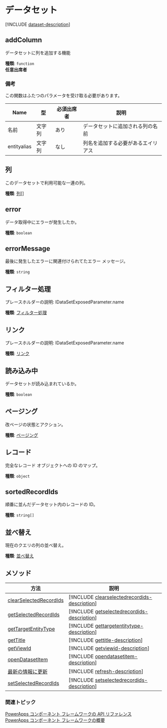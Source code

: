 # <a name="dataset"></a>データセット

<!-- IDataSetExposedParameter  -->

[!INCLUDE [dataset-description](includes/dataset-description.md)]

## <a name="addcolumn"></a>addColumn

データセットに列を追加する機能

**種類**: `function`<br />
**任意出席者**

### <a name="remarks"></a>備考

この関数はふたつのパラメータを受け取る必要があります。

|Name|型|必須出席者|説明|
|-|-|-|-|
|名前|文字列|あり|データセットに追加される列の名前|
|entityalias|文字列|なし| 列名を追加する必要があるエイリアス|

## <a name="columns"></a>列

このデータセットで利用可能な一連の列。

**種類**: [列](column.md)[]

## <a name="error"></a>error

データ取得中にエラーが発生したか。

**種類**: `boolean`

## <a name="errormessage"></a>errorMessage

最後に発生したエラーに関連付けられてたエラー メッセージ。

**種類**: `string`

## <a name="filtering"></a>フィルター処理

プレースホルダーの説明: IDataSetExposedParameter.name
<!-- 
QUESTION: This description doesn't seem right
'The column sorting for the current query.' 
-->

**種類**: [フィルター処理](filtering.md)

## <a name="linking"></a>リンク

プレースホルダーの説明: IDataSetExposedParameter.name

**種類**: [リンク](linking.md)

## <a name="loading"></a>読み込み中

データセットが読み込まれているか。

**種類**: `boolean`

## <a name="paging"></a>ページング

改ページの状態とアクション。

**種類**: [ページング](paging.md)

## <a name="records"></a>レコード

完全なレコード オブジェクトへの ID のマップ。

**種類**: `object`

## <a name="sortedrecordids"></a>sortedRecordIds

順番に並んだデータセット内のレコードの ID。

**種類**: `string[]`

## <a name="sorting"></a>並べ替え

現在のクエリの列の並べ替え。

**種類**: [並べ替え](sortstatus.md)

## <a name="methods"></a>メソッド

|方法 | 説明 | 
| ------------- |-------------|
|[clearSelectedRecordIds](dataset/clearselectedrecordids.md)|[!INCLUDE [clearselectedrecordids-description](dataset/includes/clearselectedrecordids-description.md)]| 
|[getSelectedRecordIds](dataset/getselectedrecordids.md)|[!INCLUDE [getselectedrecordids-description](dataset/includes/getselectedrecordids-description.md)]| 
|[getTargetEntityType](dataset/gettargetentitytype.md)|[!INCLUDE [gettargetentitytype-description](dataset/includes/gettargetentitytype-description.md)]| 
|[getTitle](dataset/gettitle.md)|[!INCLUDE [gettitle-description](dataset/includes/gettitle-description.md)]| 
|[getViewId](dataset/getviewid.md)|[!INCLUDE [getviewid-description](dataset/includes/getviewid-description.md)]| 
|[openDatasetItem](dataset/opendatasetitem.md)|[!INCLUDE [opendatasetitem-description](dataset/includes/opendatasetitem-description.md)]| 
|[最新の情報に更新](dataset/refresh.md)|[!INCLUDE [refresh-description](dataset/includes/refresh-description.md)]| 
|[setSelectedRecordIds](dataset/setselectedrecordids.md)|[!INCLUDE [setselectedrecordids-description](dataset/includes/setselectedrecordids-description.md)]| 


### <a name="related-topics"></a>関連トピック

[PowerApps コンポーネント フレームワークの API リファレンス](../reference/index.md)<br/>
[PowerApps コンポーネント フレームワークの概要](../overview.md)